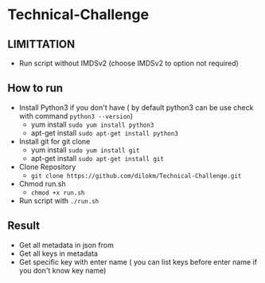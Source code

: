 # Technical-Challenge

## LIMITTATION
- Run script without IMDSv2 (choose IMDSv2 to option not required)

## How to run
- Install Python3 if you don't have ( by default python3 can be use check with command `python3 --version`)
    -  yum install `sudo yum install python3`
    -  apt-get install `sudo apt-get install python3`
- Install git for git clone
    -  yum install `sudo yum install git`
    -  apt-get install `sudo apt-get install git`
- Clone Repository
    - `git clone https://github.com/dilokm/Technical-Challenge.git`
- Chmod run.sh
    - `chmod +x run.sh`
- Run script with `./run.sh`

## Result
- Get all metadata in json from
- Get all keys in metadata
- Get specific key with enter name ( you can list keys before enter name if you don't know key name)
